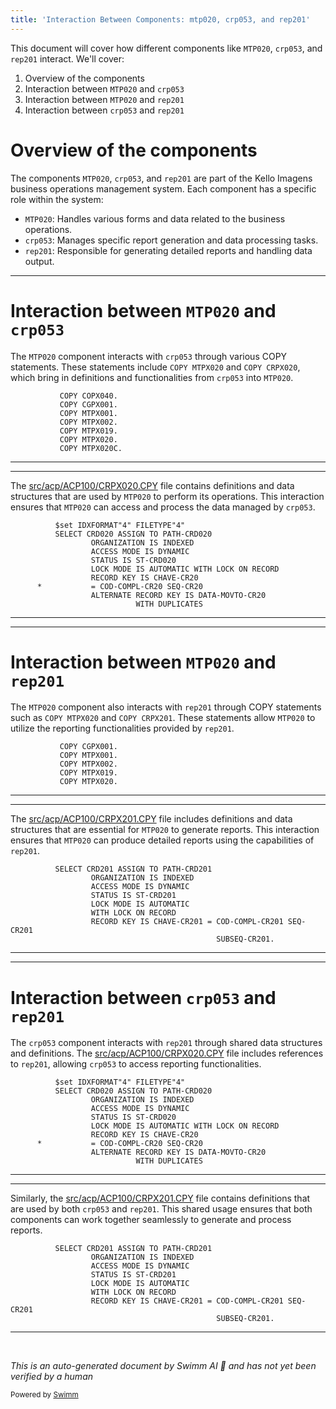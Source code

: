 ```yaml
---
title: 'Interaction Between Components: mtp020, crp053, and rep201'
---
```

This document will cover how different components like <SwmToken path="src/kello/mtp020.cbl" pos="3:6:6" line-data="       PROGRAM-ID. MTP020.">`MTP020`</SwmToken>, `crp053`, and `rep201` interact. We'll cover:

1. Overview of the components
2. Interaction between <SwmToken path="src/kello/mtp020.cbl" pos="3:6:6" line-data="       PROGRAM-ID. MTP020.">`MTP020`</SwmToken> and `crp053`
3. Interaction between <SwmToken path="src/kello/mtp020.cbl" pos="3:6:6" line-data="       PROGRAM-ID. MTP020.">`MTP020`</SwmToken> and `rep201`
4. Interaction between `crp053` and `rep201`

# Overview of the components

The components <SwmToken path="src/kello/mtp020.cbl" pos="3:6:6" line-data="       PROGRAM-ID. MTP020.">`MTP020`</SwmToken>, `crp053`, and `rep201` are part of the Kello Imagens business operations management system. Each component has a specific role within the system:

- <SwmToken path="src/kello/mtp020.cbl" pos="3:6:6" line-data="       PROGRAM-ID. MTP020.">`MTP020`</SwmToken>: Handles various forms and data related to the business operations.
- `crp053`: Manages specific report generation and data processing tasks.
- `rep201`: Responsible for generating detailed reports and handling data output.

<SwmSnippet path="/src/kello/mtp020.cbl" line="21">

---

# Interaction between <SwmToken path="src/kello/mtp020.cbl" pos="3:6:6" line-data="       PROGRAM-ID. MTP020.">`MTP020`</SwmToken> and `crp053`

The <SwmToken path="src/kello/mtp020.cbl" pos="3:6:6" line-data="       PROGRAM-ID. MTP020.">`MTP020`</SwmToken> component interacts with `crp053` through various COPY statements. These statements include <SwmToken path="src/kello/mtp020.cbl" pos="26:1:3" line-data="           COPY MTPX020.">`COPY MTPX020`</SwmToken> and <SwmToken path="src/kello/mtp020.cbl" pos="21:1:1" line-data="           COPY COPX040.">`COPY`</SwmToken>` CRPX020`, which bring in definitions and functionalities from `crp053` into <SwmToken path="src/kello/mtp020.cbl" pos="3:6:6" line-data="       PROGRAM-ID. MTP020.">`MTP020`</SwmToken>.

```cobol
           COPY COPX040.
           COPY CGPX001.
           COPY MTPX001.
           COPY MTPX002.
           COPY MTPX019.
           COPY MTPX020.
           COPY MTPX020C.
```

---

</SwmSnippet>

<SwmSnippet path="/src/acp/ACP100/CRPX020.CPY" line="1">

---

The <SwmPath>[src/acp/ACP100/CRPX020.CPY](src/acp/ACP100/CRPX020.CPY)</SwmPath> file contains definitions and data structures that are used by <SwmToken path="src/kello/mtp020.cbl" pos="3:6:6" line-data="       PROGRAM-ID. MTP020.">`MTP020`</SwmToken> to perform its operations. This interaction ensures that <SwmToken path="src/kello/mtp020.cbl" pos="3:6:6" line-data="       PROGRAM-ID. MTP020.">`MTP020`</SwmToken> can access and process the data managed by `crp053`.

```cobol
          $set IDXFORMAT"4" FILETYPE"4"
          SELECT CRD020 ASSIGN TO PATH-CRD020
                  ORGANIZATION IS INDEXED
                  ACCESS MODE IS DYNAMIC
                  STATUS IS ST-CRD020
                  LOCK MODE IS AUTOMATIC WITH LOCK ON RECORD
                  RECORD KEY IS CHAVE-CR20
      *           = COD-COMPL-CR20 SEQ-CR20
                  ALTERNATE RECORD KEY IS DATA-MOVTO-CR20
                            WITH DUPLICATES
```

---

</SwmSnippet>

<SwmSnippet path="/src/kello/mtp020.cbl" line="22">

---

# Interaction between <SwmToken path="src/kello/mtp020.cbl" pos="3:6:6" line-data="       PROGRAM-ID. MTP020.">`MTP020`</SwmToken> and `rep201`

The <SwmToken path="src/kello/mtp020.cbl" pos="3:6:6" line-data="       PROGRAM-ID. MTP020.">`MTP020`</SwmToken> component also interacts with `rep201` through COPY statements such as <SwmToken path="src/kello/mtp020.cbl" pos="26:1:3" line-data="           COPY MTPX020.">`COPY MTPX020`</SwmToken> and <SwmToken path="src/kello/mtp020.cbl" pos="22:1:1" line-data="           COPY CGPX001.">`COPY`</SwmToken>` CRPX201`. These statements allow <SwmToken path="src/kello/mtp020.cbl" pos="3:6:6" line-data="       PROGRAM-ID. MTP020.">`MTP020`</SwmToken> to utilize the reporting functionalities provided by `rep201`.

```cobol
           COPY CGPX001.
           COPY MTPX001.
           COPY MTPX002.
           COPY MTPX019.
           COPY MTPX020.
```

---

</SwmSnippet>

<SwmSnippet path="/src/acp/ACP100/CRPX201.CPY" line="1">

---

The <SwmPath>[src/acp/ACP100/CRPX201.CPY](src/acp/ACP100/CRPX201.CPY)</SwmPath> file includes definitions and data structures that are essential for <SwmToken path="src/kello/mtp020.cbl" pos="3:6:6" line-data="       PROGRAM-ID. MTP020.">`MTP020`</SwmToken> to generate reports. This interaction ensures that <SwmToken path="src/kello/mtp020.cbl" pos="3:6:6" line-data="       PROGRAM-ID. MTP020.">`MTP020`</SwmToken> can produce detailed reports using the capabilities of `rep201`.

```cobol
          SELECT CRD201 ASSIGN TO PATH-CRD201
                  ORGANIZATION IS INDEXED
                  ACCESS MODE IS DYNAMIC
                  STATUS IS ST-CRD201
                  LOCK MODE IS AUTOMATIC
                  WITH LOCK ON RECORD
                  RECORD KEY IS CHAVE-CR201 = COD-COMPL-CR201 SEQ-CR201
                                              SUBSEQ-CR201.

```

---

</SwmSnippet>

<SwmSnippet path="/src/acp/ACP100/CRPX020.CPY" line="1">

---

# Interaction between `crp053` and `rep201`

The `crp053` component interacts with `rep201` through shared data structures and definitions. The <SwmPath>[src/acp/ACP100/CRPX020.CPY](src/acp/ACP100/CRPX020.CPY)</SwmPath> file includes references to `rep201`, allowing `crp053` to access reporting functionalities.

```cobol
          $set IDXFORMAT"4" FILETYPE"4"
          SELECT CRD020 ASSIGN TO PATH-CRD020
                  ORGANIZATION IS INDEXED
                  ACCESS MODE IS DYNAMIC
                  STATUS IS ST-CRD020
                  LOCK MODE IS AUTOMATIC WITH LOCK ON RECORD
                  RECORD KEY IS CHAVE-CR20
      *           = COD-COMPL-CR20 SEQ-CR20
                  ALTERNATE RECORD KEY IS DATA-MOVTO-CR20
                            WITH DUPLICATES
```

---

</SwmSnippet>

<SwmSnippet path="/src/acp/ACP100/CRPX201.CPY" line="1">

---

Similarly, the <SwmPath>[src/acp/ACP100/CRPX201.CPY](src/acp/ACP100/CRPX201.CPY)</SwmPath> file contains definitions that are used by both `crp053` and `rep201`. This shared usage ensures that both components can work together seamlessly to generate and process reports.

```cobol
          SELECT CRD201 ASSIGN TO PATH-CRD201
                  ORGANIZATION IS INDEXED
                  ACCESS MODE IS DYNAMIC
                  STATUS IS ST-CRD201
                  LOCK MODE IS AUTOMATIC
                  WITH LOCK ON RECORD
                  RECORD KEY IS CHAVE-CR201 = COD-COMPL-CR201 SEQ-CR201
                                              SUBSEQ-CR201.

```

---

</SwmSnippet>

&nbsp;

*This is an auto-generated document by Swimm AI 🌊 and has not yet been verified by a human*

<SwmMeta version="3.0.0" repo-id="Z2l0aHViJTNBJTNBa2VsbG8lM0ElM0Fzd2ltbWlv" repo-name="kello"><sup>Powered by [Swimm](/)</sup></SwmMeta>
